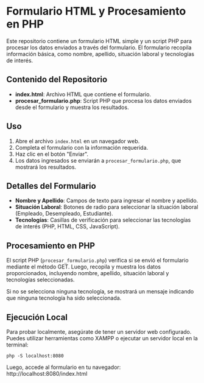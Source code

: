 
# Formulario HTML y Procesamiento en PHP

Este repositorio contiene un formulario HTML simple y un script PHP para procesar los datos enviados a través del formulario. El formulario recopila información básica, como nombre, apellido, situación laboral y tecnologías de interés.

## Contenido del Repositorio

-   **index.html**: Archivo HTML que contiene el formulario.
-   **procesar_formulario.php**: Script PHP que procesa los datos enviados desde el formulario y muestra los resultados.

## Uso

1.  Abre el archivo `index.html` en un navegador web.
2.  Completa el formulario con la información requerida.
3.  Haz clic en el botón "Enviar".
4.  Los datos ingresados se enviarán a `procesar_formulario.php`, que mostrará los resultados.

## Detalles del Formulario

-   **Nombre y Apellido**: Campos de texto para ingresar el nombre y apellido.
-   **Situación Laboral**: Botones de radio para seleccionar la situación laboral (Empleado, Desempleado, Estudiante).
-   **Tecnologías**: Casillas de verificación para seleccionar las tecnologías de interés (PHP, HTML, CSS, JavaScript).

## Procesamiento en PHP

El script PHP (`procesar_formulario.php`) verifica si se envió el formulario mediante el método GET. Luego, recopila y muestra los datos proporcionados, incluyendo nombre, apellido, situación laboral y tecnologías seleccionadas.

Si no se selecciona ninguna tecnología, se mostrará un mensaje indicando que ninguna tecnología ha sido seleccionada.

## Ejecución Local

Para probar localmente, asegúrate de tener un servidor web configurado. Puedes utilizar herramientas como XAMPP o ejecutar un servidor local en la terminal:

```
php -S localhost:8080
```

Luego, accede al formulario en tu navegador: http://localhost:8080/index.html
